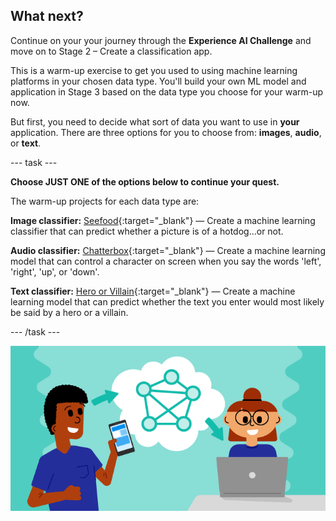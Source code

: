 ## What next?

Continue on your your journey through the **Experience AI Challenge** and move on to Stage 2 – Create a classification app.

This is a warm-up exercise to get you used to using machine learning platforms in your chosen data type. You'll build your own ML model and application in Stage 3 based on the data type you choose for your warm-up now. 

But first, you need to decide what sort of data you want to use in **your** application. There are three options for you to choose from: **images**, **audio**, or **text**.

--- task ---

**Choose JUST ONE of the options below to continue your quest.** 

The warm-up projects for each data type are:

**Image classifier:** [Seefood](https://projects.raspberrypi.org/en/projects/xai-challenge-image-classifier){:target="_blank"} — Create a machine learning classifier that can predict whether a picture is of a hotdog...or not.

**Audio classifier:** [Chatterbox](https://projects.raspberrypi.org/en/projects/xai-challenge-audio-classifier){:target="_blank"} — Create a machine learning model that can control a character on screen when you say the words 'left', 'right', 'up', or 'down'.

**Text classifier:** [Hero or Villain](https://projects.raspberrypi.org/en/projects/xai-challenge-text-classifier){:target="_blank"} — Create a machine learning model that can predict whether the text you enter would most likely be said by a hero or a villain.

--- /task ---


![ProjectName project](images/banner.png)
